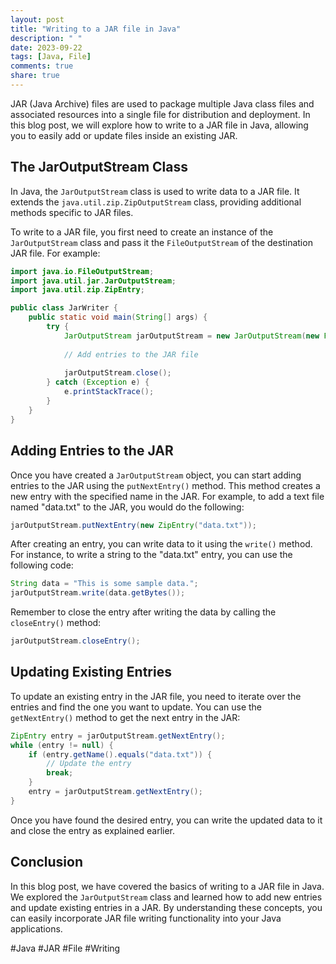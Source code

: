 ```yaml
---
layout: post
title: "Writing to a JAR file in Java"
description: " "
date: 2023-09-22
tags: [Java, File]
comments: true
share: true
---
```


JAR (Java Archive) files are used to package multiple Java class files and associated resources into a single file for distribution and deployment. In this blog post, we will explore how to write to a JAR file in Java, allowing you to easily add or update files inside an existing JAR.

## The JarOutputStream Class

In Java, the `JarOutputStream` class is used to write data to a JAR file. It extends the `java.util.zip.ZipOutputStream` class, providing additional methods specific to JAR files.

To write to a JAR file, you first need to create an instance of the `JarOutputStream` class and pass it the `FileOutputStream` of the destination JAR file. For example:

```java
import java.io.FileOutputStream;
import java.util.jar.JarOutputStream;
import java.util.zip.ZipEntry;

public class JarWriter {
    public static void main(String[] args) {
        try {
            JarOutputStream jarOutputStream = new JarOutputStream(new FileOutputStream("example.jar"));
            
            // Add entries to the JAR file
            
            jarOutputStream.close();
        } catch (Exception e) {
            e.printStackTrace();
        }
    }
}
```

## Adding Entries to the JAR

Once you have created a `JarOutputStream` object, you can start adding entries to the JAR using the `putNextEntry()` method. This method creates a new entry with the specified name in the JAR. For example, to add a text file named "data.txt" to the JAR, you would do the following:

```java
jarOutputStream.putNextEntry(new ZipEntry("data.txt"));
```

After creating an entry, you can write data to it using the `write()` method. For instance, to write a string to the "data.txt" entry, you can use the following code:

```java
String data = "This is some sample data.";
jarOutputStream.write(data.getBytes());
```

Remember to close the entry after writing the data by calling the `closeEntry()` method:

```java
jarOutputStream.closeEntry();
```

## Updating Existing Entries

To update an existing entry in the JAR file, you need to iterate over the entries and find the one you want to update. You can use the `getNextEntry()` method to get the next entry in the JAR:

```java
ZipEntry entry = jarOutputStream.getNextEntry();
while (entry != null) {
    if (entry.getName().equals("data.txt")) {
        // Update the entry
        break;
    }
    entry = jarOutputStream.getNextEntry();
}
```

Once you have found the desired entry, you can write the updated data to it and close the entry as explained earlier.

## Conclusion

In this blog post, we have covered the basics of writing to a JAR file in Java. We explored the `JarOutputStream` class and learned how to add new entries and update existing entries in a JAR. By understanding these concepts, you can easily incorporate JAR file writing functionality into your Java applications.

#Java #JAR #File #Writing